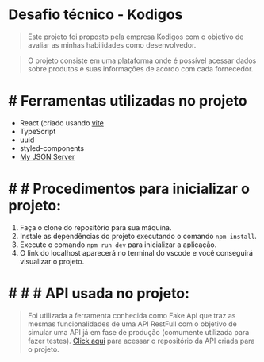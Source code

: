 # Desafio técnico - Kodigos

> Este projeto foi proposto pela empresa Kodigos com o objetivo de avaliar as minhas habilidades como desenvolvedor.

> O projeto consiste em uma plataforma onde é possível acessar dados sobre produtos e suas informações de acordo com cada fornecedor.

# # Ferramentas utilizadas no projeto
- React (criado usando [vite](https://vitejs.dev/)
- TypeScript
- uuid
- styled-components
- [My JSON Server](https://my-json-server.typicode.com/)

# # # Procedimentos para inicializar o projeto:
1. Faça o clone do repositório para sua máquina.
2. Instale as dependências do projeto executando o comando `npm install`.
3. Execute o comando `npm run dev` para inicializar a aplicação.
4. O link do localhost aparecerá no terminal do vscode e você conseguirá visualizar o projeto.

# # # # API usada no projeto:
> Foi utilizada a ferramenta conhecida como Fake Api que traz as mesmas funcionalidades de uma API RestFull com o objetivo de simular uma API já em fase de produção (comumente utilizada para fazer testes). [Click aqui](https://github.com/judissf/fakeapi-kodigos) para acessar o repositório da API criada para o projeto.
